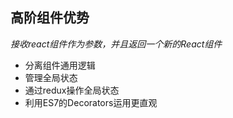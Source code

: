 ## 高阶组件优势

*接收react组件作为参数，并且返回一个新的React组件*

* 分离组件通用逻辑
* 管理全局状态
* 通过redux操作全局状态
* 利用ES7的Decorators运用更直观